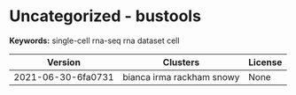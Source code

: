 # Uncategorized - bustools



**Keywords:** single-cell rna-seq rna dataset cell



| Version | Clusters | License |
| ------- | -------- | ------- |
| 2021-06-30-6fa0731 | bianca irma rackham snowy | None |
